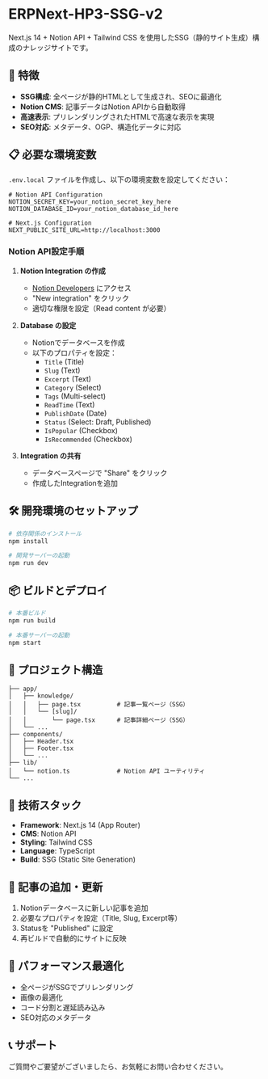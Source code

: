 # ERPNext-HP3-SSG-v2

Next.js 14 + Notion API + Tailwind CSS を使用したSSG（静的サイト生成）構成のナレッジサイトです。

## 🚀 特徴

- **SSG構成**: 全ページが静的HTMLとして生成され、SEOに最適化
- **Notion CMS**: 記事データはNotion APIから自動取得
- **高速表示**: プリレンダリングされたHTMLで高速な表示を実現
- **SEO対応**: メタデータ、OGP、構造化データに対応

## 📋 必要な環境変数

`.env.local` ファイルを作成し、以下の環境変数を設定してください：

```env
# Notion API Configuration
NOTION_SECRET_KEY=your_notion_secret_key_here
NOTION_DATABASE_ID=your_notion_database_id_here

# Next.js Configuration
NEXT_PUBLIC_SITE_URL=http://localhost:3000
```

### Notion API設定手順

1. **Notion Integration の作成**
   - [Notion Developers](https://developers.notion.com/) にアクセス
   - "New integration" をクリック
   - 適切な権限を設定（Read content が必要）

2. **Database の設定**
   - Notionでデータベースを作成
   - 以下のプロパティを設定：
     - `Title` (Title)
     - `Slug` (Text)
     - `Excerpt` (Text)
     - `Category` (Select)
     - `Tags` (Multi-select)
     - `ReadTime` (Text)
     - `PublishDate` (Date)
     - `Status` (Select: Draft, Published)
     - `IsPopular` (Checkbox)
     - `IsRecommended` (Checkbox)

3. **Integration の共有**
   - データベースページで "Share" をクリック
   - 作成したIntegrationを追加

## 🛠️ 開発環境のセットアップ

```bash
# 依存関係のインストール
npm install

# 開発サーバーの起動
npm run dev
```

## 📦 ビルドとデプロイ

```bash
# 本番ビルド
npm run build

# 本番サーバーの起動
npm start
```

## 📁 プロジェクト構造

```
├── app/
│   ├── knowledge/
│   │   ├── page.tsx          # 記事一覧ページ（SSG）
│   │   └── [slug]/
│   │       └── page.tsx      # 記事詳細ページ（SSG）
│   └── ...
├── components/
│   ├── Header.tsx
│   ├── Footer.tsx
│   └── ...
├── lib/
│   └── notion.ts             # Notion API ユーティリティ
└── ...
```

## 🔧 技術スタック

- **Framework**: Next.js 14 (App Router)
- **CMS**: Notion API
- **Styling**: Tailwind CSS
- **Language**: TypeScript
- **Build**: SSG (Static Site Generation)

## 📝 記事の追加・更新

1. Notionデータベースに新しい記事を追加
2. 必要なプロパティを設定（Title, Slug, Excerpt等）
3. Statusを "Published" に設定
4. 再ビルドで自動的にサイトに反映

## 🚀 パフォーマンス最適化

- 全ページがSSGでプリレンダリング
- 画像の最適化
- コード分割と遅延読み込み
- SEO対応のメタデータ

## 📞 サポート

ご質問やご要望がございましたら、お気軽にお問い合わせください。

